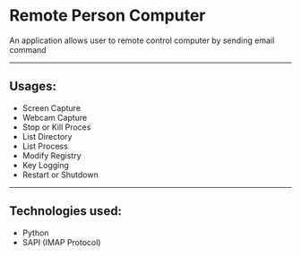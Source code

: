 <h1 font-family: Arial>Remote Person Computer</h1>
<p>An application allows user to remote control computer by sending email command</p>
<hr>
<h2>Usages:</h2>
<ul>
    <li>Screen Capture</li>
    <li>Webcam Capture</li>
    <li>Stop or Kill Proces</li>
    <li>List Directory</li>
    <li>List Process</li>
    <li>Modify Registry</li>
    <li>Key Logging</li>
    <li>Restart or Shutdown</li>
</ul>
<hr>
<h2>Technologies used:</h2>
<ul>
    <li>Python</li>
    <li>SAPI (IMAP Protocol)</li>
</ul>
